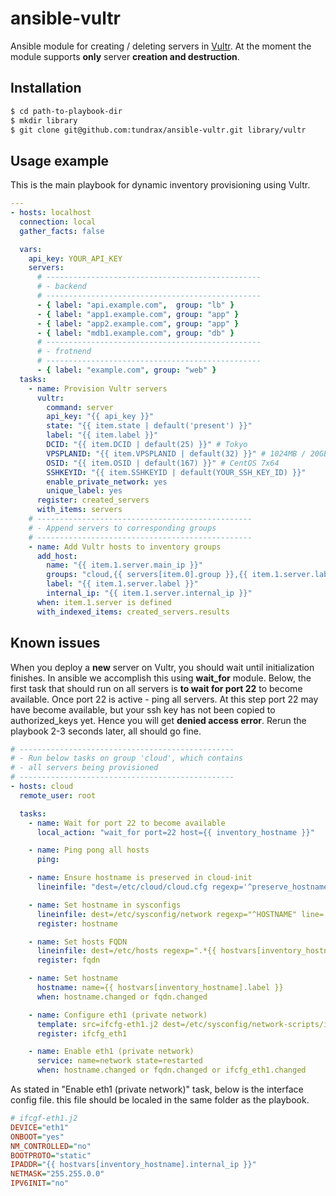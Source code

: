 # ansible-vultr
Ansible module for creating / deleting servers in [Vultr](http://www.vultr.com/?ref=6823697).
At the moment the module supports __only__ server __creation and destruction__.

## Installation
```sh
$ cd path-to-playbook-dir
$ mkdir library
$ git clone git@github.com:tundrax/ansible-vultr.git library/vultr
```

## Usage example

This is the main playbook for dynamic inventory provisioning using Vultr.
```yaml
---
- hosts: localhost
  connection: local
  gather_facts: false

  vars:
    api_key: YOUR_API_KEY
    servers:
      # ------------------------------------------------
      # - backend
      # ------------------------------------------------
      - { label: "api.example.com",  group: "lb" }
      - { label: "app1.example.com", group: "app" }
      - { label: "app2.example.com", group: "app" }
      - { label: "mdb1.example.com", group: "db" }
      # ------------------------------------------------
      # - frotnend
      # ------------------------------------------------
      - { label: "example.com", group: "web" }
  tasks:
    - name: Provision Vultr servers
      vultr:
        command: server
        api_key: "{{ api_key }}"
        state: "{{ item.state | default('present') }}"
        label: "{{ item.label }}"
        DCID: "{{ item.DCID | default(25) }}" # Tokyo
        VPSPLANID: "{{ item.VPSPLANID | default(32) }}" # 1024MB / 20GB SSD
        OSID: "{{ item.OSID | default(167) }}" # CentOS 7x64
        SSHKEYID: "{{ item.SSHKEYID | default(YOUR_SSH_KEY_ID) }}"
        enable_private_network: yes
        unique_label: yes
      register: created_servers
      with_items: servers
    # ------------------------------------------------
    # - Append servers to corresponding groups
    # ------------------------------------------------
    - name: Add Vultr hosts to inventory groups
      add_host:
        name: "{{ item.1.server.main_ip }}"
        groups: "cloud,{{ servers[item.0].group }},{{ item.1.server.label }}"
        label: "{{ item.1.server.label }}"
        internal_ip: "{{ item.1.server.internal_ip }}"
      when: item.1.server is defined
      with_indexed_items: created_servers.results
```

## Known issues
When you deploy a __new__ server on Vultr, you should wait until initialization finishes.
In ansible we accomplish this using __wait_for__ module. Below, the first task that should run on all servers is **to wait for port 22** to become available.
Once port 22 is active - ping all servers. At this step port 22 may have become available, but your ssh key has not been copied to authorized_keys yet. Hence you will get __denied access error__. Rerun the playbook 2-3 seconds later, all should go fine.
```yaml
# ------------------------------------------------
# - Run below tasks on group 'cloud', which contains
# - all servers being provisioned
# ------------------------------------------------
- hosts: cloud
  remote_user: root

  tasks:
    - name: Wait for port 22 to become available
      local_action: "wait_for port=22 host={{ inventory_hostname }}"

    - name: Ping pong all hosts
      ping:

    - name: Ensure hostname is preserved in cloud-init
      lineinfile: "dest=/etc/cloud/cloud.cfg regexp='^preserve_hostname' line='preserve_hostname: true' state=present"

    - name: Set hostname in sysconfigs
      lineinfile: dest=/etc/sysconfig/network regexp="^HOSTNAME" line='HOSTNAME="{{ hostvars[inventory_hostname].label }}"' state=present
      register: hostname

    - name: Set hosts FQDN
      lineinfile: dest=/etc/hosts regexp=".*{{ hostvars[inventory_hostname].label }}$" line="{{ inventory_hostname }} {{ hostvars[inventory_hostname].label }}" state=present
      register: fqdn

    - name: Set hostname
      hostname: name={{ hostvars[inventory_hostname].label }}
      when: hostname.changed or fqdn.changed

    - name: Configure eth1 (private network)
      template: src=ifcfg-eth1.j2 dest=/etc/sysconfig/network-scripts/ifcfg-eth1
      register: ifcfg_eth1

    - name: Enable eth1 (private network)
      service: name=network state=restarted
      when: hostname.changed or fqdn.changed or ifcfg_eth1.changed
```
As stated in "Enable eth1 (private network)" task, below is the interface config file.
this file should be localed in the same folder as the playbook.
```ini
# ifcgf-eth1.j2
DEVICE="eth1"
ONBOOT="yes"
NM_CONTROLLED="no"
BOOTPROTO="static"
IPADDR="{{ hostvars[inventory_hostname].internal_ip }}"
NETMASK="255.255.0.0"
IPV6INIT="no"
```
